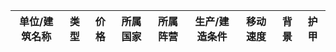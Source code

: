 | 单位/建筑名称 |  类型  | 价格 |所属国家|所属阵营|生产/建造条件|移动速度|背景|护甲|
|--------------|--------|-----|-------|--------|-----------|-------|----|----|